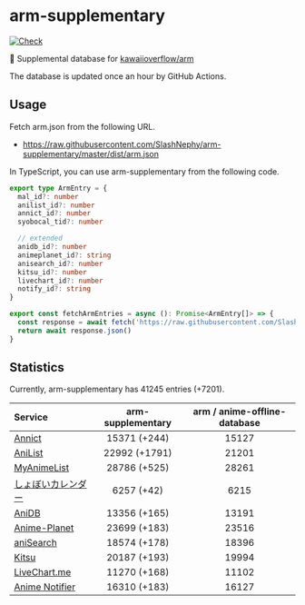 # arm-supplementary

[![Check](https://github.com/SlashNephy/arm-supplementary/actions/workflows/check-node.yml/badge.svg)](https://github.com/SlashNephy/arm-supplementary/actions/workflows/check-node.yml)

💊 Supplemental database for [kawaiioverflow/arm](https://github.com/kawaiioverflow/arm)

The database is updated once an hour by GitHub Actions.

## Usage

Fetch arm.json from the following URL.

- https://raw.githubusercontent.com/SlashNephy/arm-supplementary/master/dist/arm.json

In TypeScript, you can use arm-supplementary from the following code.

```TypeScript
export type ArmEntry = {
  mal_id?: number
  anilist_id?: number
  annict_id?: number
  syobocal_tid?: number

  // extended
  anidb_id?: number
  animeplanet_id?: string
  anisearch_id?: number
  kitsu_id?: number
  livechart_id?: number
  notify_id?: string
}

export const fetchArmEntries = async (): Promise<ArmEntry[]> => {
  const response = await fetch('https://raw.githubusercontent.com/SlashNephy/arm-supplementary/master/dist/arm.json')
  return await response.json()
}
```

## Statistics

Currently, arm-supplementary has 41245 entries (+7201).

| Service                                     | arm-supplementary | arm / anime-offline-database |
| :------------------------------------------ | :---------------: | :--------------------------: |
| [Annict](https://annict.com)                |   15371 (+244)    |            15127             |
| [AniList](https://anilist.co)               |   22992 (+1791)   |            21201             |
| [MyAnimeList](https://myanimelist.net)      |   28786 (+525)    |            28261             |
| [しょぼいカレンダー](https://cal.syoboi.jp) |    6257 (+42)     |             6215             |
| [AniDB](https://anidb.net)                  |   13356 (+165)    |            13191             |
| [Anime-Planet](https://anime-planet.com)    |   23699 (+183)    |            23516             |
| [aniSearch](https://anisearch.com)          |   18574 (+178)    |            18396             |
| [Kitsu](https://kitsu.io)                   |   20187 (+193)    |            19994             |
| [LiveChart.me](https://livechart.me)        |   11270 (+168)    |            11102             |
| [Anime Notifier](https://notify.moe)        |   16310 (+183)    |            16127             |
